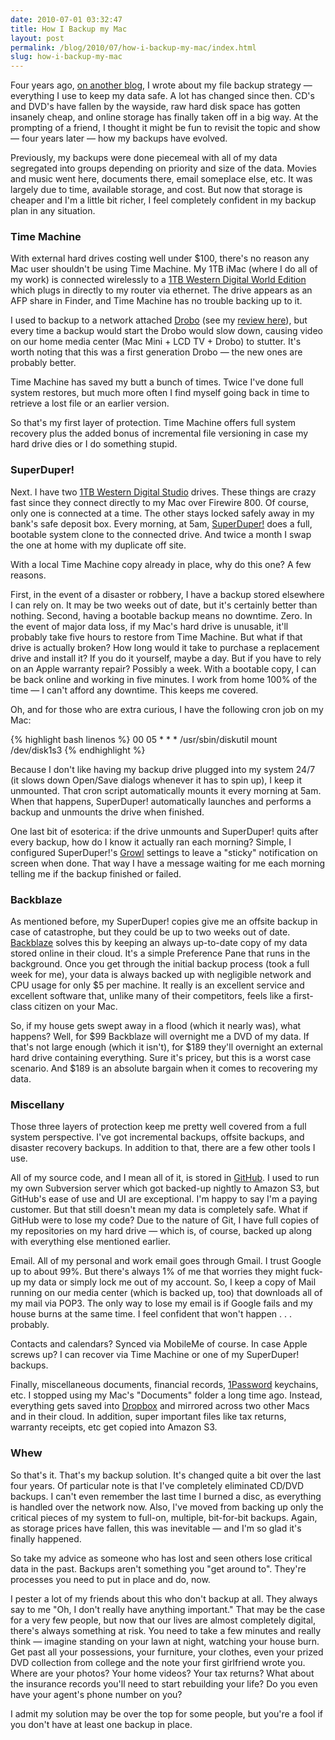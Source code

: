 ```yaml
---
date: 2010-07-01 03:32:47
title: How I Backup my Mac
layout: post
permalink: /blog/2010/07/how-i-backup-my-mac/index.html
slug: how-i-backup-my-mac
---
```

Four years ago, [on another blog](http://raventools.com/blog/2918/how-to-backup-your-mac-intelligently), I wrote about my file backup strategy &mdash; everything I use to keep my data safe. A lot has changed since then. CD's and DVD's have fallen by the wayside, raw hard disk space has gotten insanely cheap, and online storage has finally taken off in a big way. At the prompting of a friend, I thought it might be fun to revisit the topic and show &mdash; four years later &mdash; how my backups have evolved.

Previously, my backups were done piecemeal with all of my data segregated into groups depending on priority and size of the data. Movies and music went here, documents there, email someplace else, etc. It was largely due to time, available storage, and cost. But now that storage is cheaper and I'm a little bit richer, I feel completely confident in my backup plan in any situation.

### Time Machine ###

With external hard drives costing well under $100, there's no reason any Mac user shouldn't be using Time Machine. My 1TB iMac (where I do all of my work) is connected wirelessly to a [1TB Western Digital World Edition](http://www.amazon.com/gp/product/B001RB1QWW?ie=UTF8&tag=clickcom-20&linkCode=as2&camp=1789&creative=390957&creativeASIN=B001RB1QWW) which plugs in directly to my router via ethernet. The drive appears as an AFP share in Finder, and Time Machine has no trouble backing up to it.

I used to backup to a network attached [Drobo](http://www.amazon.com/gp/product/B001CZ9ZEE?ie=UTF8&tag=clickcom-20&linkCode=as2&camp=1789&creative=390957&creativeASIN=B001CZ9ZEE) (see my [review here](http://clickontyler.com/blog/2008/05/two-weeks-with-drobo/)), but every time a backup would start the Drobo would slow down, causing video on our home media center (Mac Mini + LCD TV + Drobo) to stutter. It's worth noting that this was a first generation Drobo &mdash; the new ones are probably better.

Time Machine has saved my butt a bunch of times. Twice I've done full system restores, but much more often I find myself going back in time to retrieve a lost file or an earlier version.

So that's my first layer of protection. Time Machine offers full system recovery plus the added bonus of incremental file versioning in case my hard drive dies or I do something stupid.

### SuperDuper! ###

Next. I have two [1TB Western Digital Studio](http://www.amazon.com/gp/product/B002RL8IH2?ie=UTF8&tag=clickcom-20&linkCode=as2&camp=1789&creative=390957&creativeASIN=B002RL8IH2) drives. These things are crazy fast since they connect directly to my Mac over Firewire 800. Of course, only one is connected at a time. The other stays locked safely away in my bank's safe deposit box. Every morning, at 5am, [SuperDuper!](http://www.shirt-pocket.com/SuperDuper/SuperDuperDescription.html) does a full, bootable system clone to the connected drive. And twice a month I swap the one at home with my duplicate off site.

With a local Time Machine copy already in place, why do this one? A few reasons.

First, in the event of a disaster or robbery, I have a backup stored elsewhere I can rely on. It may be two weeks out of date, but it's certainly better than nothing. Second, having a bootable backup means no downtime. Zero. In the event of major data loss, if my Mac's hard drive is unusable, it'll probably take five hours to restore from Time Machine. But what if that drive is actually broken? How long would it take to purchase a replacement drive and install it? If you do it yourself, maybe a day. But if you have to rely on an Apple warranty repair? Possibly a week. With a bootable copy, I can be back online and working in five minutes. I work from home 100% of the time &mdash; I can't afford any downtime. This keeps me covered.

Oh, and for those who are extra curious, I have the following cron job on my Mac:

{% highlight bash linenos %}
00 05 * * * /usr/sbin/diskutil mount /dev/disk1s3
{% endhighlight %}

Because I don't like having my backup drive plugged into my system 24/7 (it slows down Open/Save dialogs whenever it has to spin up), I keep it unmounted. That cron script automatically mounts it every morning at 5am. When that happens, SuperDuper! automatically launches and performs a backup and unmounts the drive when finished.

One last bit of esoterica: if the drive unmounts and SuperDuper! quits after every backup, how do I know it actually ran each morning? Simple, I configured SuperDuper!'s [Growl](http://growl.info/) settings to leave a "sticky" notification on screen when done. That way I have a message waiting for me each morning telling me if the backup finished or failed.

### Backblaze ###

As mentioned before, my SuperDuper! copies give me an offsite backup in case of catastrophe, but they could be up to two weeks out of date. [Backblaze](http://www.backblaze.com/) solves this by keeping an always up-to-date copy of my data stored online in their cloud. It's a simple Preference Pane that runs in the background. Once you get through the initial backup process (took a full week for me), your data is always backed up with negligible network and CPU usage for only $5 per machine. It really is an excellent service and excellent software that, unlike many of their competitors, feels like a first-class citizen on your Mac.

So, if my house gets swept away in a flood (which it nearly was), what happens? Well, for $99 Backblaze will overnight me a DVD of my data. If that's not large enough (which it isn't), for $189 they'll overnight an external hard drive containing everything. Sure it's pricey, but this is a worst case scenario. And $189 is an absolute bargain when it comes to recovering my data.

### Miscellany ###

Those three layers of protection keep me pretty well covered from a full system perspective. I've got incremental backups, offsite backups, and disaster recovery backups. In addition to that, there are a few other tools I use.

All of my source code, and I mean all of it, is stored in [GitHub](http://github.com/). I used to run my own Subversion server which got backed-up nightly to Amazon S3, but GitHub's ease of use and UI are exceptional. I'm happy to say I'm a paying customer. But that still doesn't mean my data is completely safe. What if GitHub were to lose my code? Due to the nature of Git, I have full copies of my repositories on my hard drive &mdash; which is, of course, backed up along with everything else mentioned earlier.

Email. All of my personal and work email goes through Gmail. I trust Google up to about 99%. But there's always 1% of me that worries they might fuck-up my data or simply lock me out of my account. So, I keep a copy of Mail running on our media center (which is backed up, too) that downloads all of my mail via POP3. The only way to lose my email is if Google fails and my house burns at the same time. I feel confident that won't happen . . . probably.

Contacts and calendars? Synced via MobileMe of course. In case Apple screws up? I can recover via Time Machine or one of my SuperDuper! backups.

Finally, miscellaneous documents, financial records, [1Password](http://agilewebsolutions.com/products/1Password) keychains, etc. I stopped using my Mac's "Documents" folder a long time ago. Instead, everything gets saved into [Dropbox](http://www.dropbox.com) and mirrored across two other Macs and in their cloud. In addition, super important files like tax returns, warranty receipts, etc get copied into Amazon S3.

### Whew ###

So that's it. That's my backup solution. It's changed quite a bit over the last four years. Of particular note is that I've completely eliminated CD/DVD backups. I can't even remember the last time I burned a disc, as everything is handled over the network now. Also, I've moved from backing up only the critical pieces of my system to full-on, multiple, bit-for-bit backups. Again, as storage prices have fallen, this was inevitable &mdash; and I'm so glad it's finally happened.

So take my advice as someone who has lost and seen others lose critical data in the past. Backups aren't something you "get around to". They're processes you need to put in place and do, now.

I pester a lot of my friends about this who don't backup at all. They always say to me "Oh, I don't really have anything important." That may be the case for a very few people, but now that our lives are almost completely digital, there's always something at risk. You need to take a few minutes and really think &mdash; imagine standing on your lawn at night, watching your house burn. Get past all your possessions, your furniture, your clothes, even your prized DVD collection from college and the note your first girlfriend wrote you. Where are your photos? Your home videos? Your tax returns? What about the insurance records you'll need to start rebuilding your life? Do you even have your agent's phone number on you?

I admit my solution may be over the top for some people, but you're a fool if you don't have at least one backup in place.
